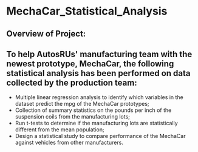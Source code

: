 # MechaCar_Statistical_Analysis

## Overview of Project:
##  To help AutosRUs' manufacturing team with the newest prototype, MechaCar, the following statistical analysis has been performed on data collected by the production team:
- Multiple linear regression analysis to identify which variables in the dataset predict the mpg of the MechaCar prototypes;
- Collection of summary statistics on the pounds per inch of the suspension coils from the manufacturing lots;
- Run t-tests to determine if the manufacturing lots are statistically different from the mean population;
- Design a statistical study to compare performance of the MechaCar against vehicles from other manufacturers.

  
